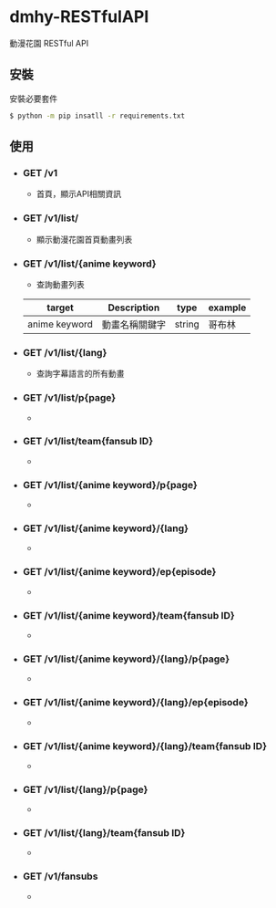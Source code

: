 # dmhy-RESTfulAPI
動漫花園 RESTful API
## 安裝
安裝必要套件  
```bash
$ python -m pip insatll -r requirements.txt
```
## 使用
  - ### GET /v1
       - 首頁，顯示API相關資訊
  - ### GET /v1/list/
       - 顯示動漫花園首頁動畫列表
  - ### GET /v1/list/{anime keyword}
       - 查詢動畫列表  
    
      |target           |Description       |type  |example|
      |---------------  |------------------|------|-------|
      |anime keyword    |動畫名稱關鍵字     |string|哥布林  |
  - ### GET /v1/list/{lang}
       - 查詢字幕語言的所有動畫
  - ### GET /v1/list/p{page}
       - 
  - ### GET /v1/list/team{fansub ID}
       - 
  - ### GET /v1/list/{anime keyword}/p{page}
       - 
  - ### GET /v1/list/{anime keyword}/{lang}
       - 
  - ### GET /v1/list/{anime keyword}/ep{episode}
       - 
  - ### GET /v1/list/{anime keyword}/team{fansub ID}
       - 
  - ### GET /v1/list/{anime keyword}/{lang}/p{page}
       - 
  - ### GET /v1/list/{anime keyword}/{lang}/ep{episode}
       - 
  - ### GET /v1/list/{anime keyword}/{lang}/team{fansub ID}
       - 
  - ### GET /v1/list/{lang}/p{page}
       - 
  - ### GET /v1/list/{lang}/team{fansub ID}
       - 
  - ### GET /v1/fansubs
       - 
